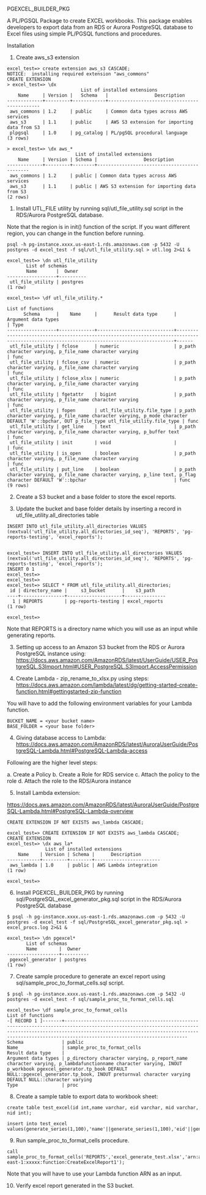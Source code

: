 PGEXCEL_BUILDER_PKG

A PL/PGSQL Package to create EXCEL workbooks. This package enables developers to export data from an RDS or Aurora PostgreSQL database to Excel files using simple PL/PGSQL functions and procedures.


Installation


1. Create aws_s3 extension
```
excel_test=> create extension aws_s3 CASCADE;
NOTICE:  installing required extension "aws_commons"
CREATE EXTENSION
> excel_test=> \dx
                           List of installed extensions
    Name     | Version |   Schema   |                 Description
-------------+---------+------------+---------------------------------------------
 aws_commons | 1.2     | public     | Common data types across AWS services
 aws_s3      | 1.1     | public     | AWS S3 extension for importing data from S3
 plpgsql     | 1.0     | pg_catalog | PL/pgSQL procedural language
(3 rows)

> excel_test=> \dx aws_*
                         List of installed extensions
    Name     | Version | Schema |                 Description
-------------+---------+--------+---------------------------------------------
 aws_commons | 1.2     | public | Common data types across AWS services
 aws_s3      | 1.1     | public | AWS S3 extension for importing data from S3
(2 rows)

```

1. Install UTL_FILE utility by running sql/utl_file_utility.sql script in the RDS/Aurora PostgreSQL database.

Note that the region is in init() function of the script. If you want different region, you can change in the function before running.
```
psql -h pg-instance.xxxx.us-east-1.rds.amazonaws.com -p 5432 -U postgres -d excel_test -f sql/utl_file_utility.sql > utl.log 2>&1 &

excel_test=> \dn utl_file_utility
       List of schemas
       Name       |  Owner
------------------+----------
 utl_file_utility | postgres
(1 row)

excel_test=> \df utl_file_utility.*
                                                                                               List of functions
      Schema      |    Name     |      Result data type      |                                                            Argument data types                                                            | Type
------------------+-------------+----------------------------+-------------------------------------------------------------------------------------------------------------------------------------------+------
 utl_file_utility | fclose      | numeric                    | p_path character varying, p_file_name character varying                                                                                   | func
 utl_file_utility | fclose_csv  | numeric                    | p_path character varying, p_file_name character varying                                                                                   | func
 utl_file_utility | fclose_xlsx | numeric                    | p_path character varying, p_file_name character varying                                                                                   | func
 utl_file_utility | fgetattr    | bigint                     | p_path character varying, p_file_name character varying                                                                                   | func
 utl_file_utility | fopen       | utl_file_utility.file_type | p_path character varying, p_file_name character varying, p_mode character DEFAULT 'W'::bpchar, OUT p_file_type utl_file_utility.file_type | func
 utl_file_utility | get_line    | text                       | p_path character varying, p_file_name character varying, p_buffer text                                                                    | func
 utl_file_utility | init        | void                       |                                                                                                                                           | func
 utl_file_utility | is_open     | boolean                    | p_path character varying, p_file_name character varying                                                                                   | func
 utl_file_utility | put_line    | boolean                    | p_path character varying, p_file_name character varying, p_line text, p_flag character DEFAULT 'W'::bpchar                                | func
(9 rows)

```

2. Create a S3 bucket and a base folder to store the excel reports.

3. Update the bucket and base folder details by inserting a record in utl_file_utility.all_directories table
```
INSERT INTO utl_file_utility.all_directories VALUES (nextval('utl_file_utility.all_directories_id_seq'), 'REPORTS', 'pg-reports-testing', 'excel_reports');


excel_test=> INSERT INTO utl_file_utility.all_directories VALUES (nextval('utl_file_utility.all_directories_id_seq'), 'REPORTS', 'pg-reports-testing', 'excel_reports');
INSERT 0 1
excel_test=>
excel_test=>
excel_test=> SELECT * FROM utl_file_utility.all_directories;
 id | directory_name |     s3_bucket      |    s3_path
----+----------------+--------------------+---------------
  1 | REPORTS        | pg-reports-testing | excel_reports
(1 row)

excel_test=>

```
Note that REPORTS is a directory name which you will use as an input while generating reports.


3. Setting up access to an Amazon S3 bucket from the RDS or Aurora PostgreSQL instance using: https://docs.aws.amazon.com/AmazonRDS/latest/UserGuide/USER_PostgreSQL.S3Import.html#USER_PostgreSQL.S3Import.AccessPermission

5. Create Lambda - zip_rename_to_xlsx.py using steps: https://docs.aws.amazon.com/lambda/latest/dg/getting-started-create-function.html#gettingstarted-zip-function

You will have to add the following environment variables for your Lambda function.

```
BUCKET_NAME = <your bucket name>
BASE_FOLDER = <your base folder>
```

4. Giving database access to Lambda: https://docs.aws.amazon.com/AmazonRDS/latest/AuroraUserGuide/PostgreSQL-Lambda.html#PostgreSQL-Lambda-access

Following are the higher level steps:

a. Create a Policy
b. Create a Role for RDS service
c. Attach the policy to the role
d. Attach the role to the RDS/Aurora instance


5. Install Lambda extension: 

https://docs.aws.amazon.com/AmazonRDS/latest/AuroraUserGuide/PostgreSQL-Lambda.html#PostgreSQL-Lambda-overview

```
CREATE EXTENSION IF NOT EXISTS aws_lambda CASCADE;

excel_test=> CREATE EXTENSION IF NOT EXISTS aws_lambda CASCADE;
CREATE EXTENSION
excel_test=> \dx aws_la*
              List of installed extensions
    Name    | Version | Schema |      Description
------------+---------+--------+------------------------
 aws_lambda | 1.0     | public | AWS Lambda integration
(1 row)

excel_test=>
```

6. Install PGEXCEL_BUILDER_PKG by running sql/PostgreSQL_excel_generator_pkg.sql script in the RDS/Aurora PostgreSQL database

```
$ psql -h pg-instance.xxxx.us-east-1.rds.amazonaws.com -p 5432 -U postgres -d excel_test -f sql/PostgreSQL_excel_generator_pkg.sql > excel_procs.log 2>&1 &

excel_test=> \dn pgexcel*
       List of schemas
       Name        |  Owner
-------------------+----------
 pgexcel_generator | postgres
(1 row)
```

7. Create sample procedure to generate an excel report using sql/sample_proc_to_format_cells.sql script.

```
$ psql -h pg-instance.xxxx.us-east-1.rds.amazonaws.com -p 5432 -U postgres -d excel_test -f sql/sample_proc_to_format_cells.sql

excel_test=> \df sample_proc_to_format_cells
List of functions
-[ RECORD 1 ]-------+---------------------------------------------------------------------------------------------------------------------------------------------------------------------------------------------------------------------------------------------------------------
Schema              | public
Name                | sample_proc_to_format_cells
Result data type    |
Argument data types | p_directory character varying, p_report_name character varying, p_lambdafunctionname character varying, INOUT p_workbook pgexcel_generator.tp_book DEFAULT NULL::pgexcel_generator.tp_book, INOUT preturnval character varying DEFAULT NULL::character varying
Type                | proc
```

8. Create a sample table to export data to workbook sheet:

```
create table test_excel(id int,name varchar, eid varchar, mid varchar, nid int);

insert into test_excel values(generate_series(1,100),'name'||generate_series(1,100),'eid'||generate_series(1,100),'mid'||generate_series(1,100),generate_series(1,100));
```

9. Run sample_proc_to_format_cells procedure.

```
call sample_proc_to_format_cells('REPORTS','excel_generate_test.xlsx','arn:aws:lambda:us-east-1:xxxxx:function:CreateExcelReport1');
```

Note that you will have to use your Lambda function ARN as an input.

10. Verify excel report generated in the S3 bucket.

